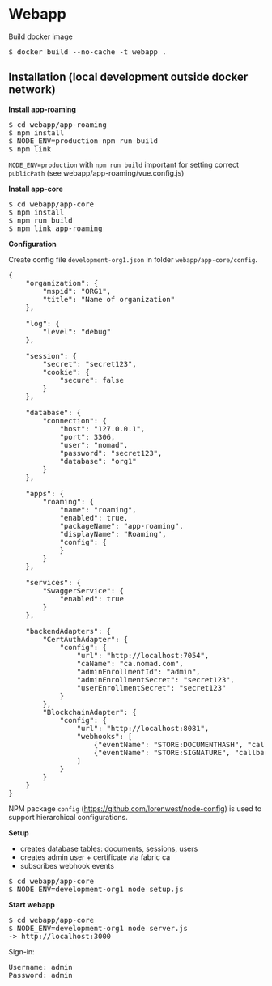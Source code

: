 # Webapp

Build docker image

<pre>
$ docker build --no-cache -t webapp .
</pre>

## Installation (local development outside docker network)

**Install app-roaming**

<pre>
$ cd webapp/app-roaming
$ npm install
$ NODE_ENV=production npm run build
$ npm link
</pre>

``NODE_ENV=production`` with ``npm run build`` important for setting correct ``publicPath`` (see webapp/app-roaming/vue.config.js)

**Install app-core**

<pre>
$ cd webapp/app-core
$ npm install
$ npm run build
$ npm link app-roaming
</pre>

**Configuration**

Create config file ``development-org1.json`` in folder ``webapp/app-core/config``.

<pre>
{
    "organization": {
        "mspid": "ORG1",
        "title": "Name of organization"
    },
    
    "log": {
        "level": "debug"
    },
    
    "session": {
        "secret": "secret123",
        "cookie": {
            "secure": false
        }
    },

    "database": {
        "connection": {
            "host": "127.0.0.1",
            "port": 3306,
            "user": "nomad",
            "password": "secret123",
            "database": "org1"
        }
    },
    
    "apps": {
        "roaming": {
            "name": "roaming",
            "enabled": true,
            "packageName": "app-roaming",
            "displayName": "Roaming",
            "config": {
            }
        }
    },
    
    "services": {
        "SwaggerService": {
            "enabled": true
        }
    },
    
    "backendAdapters": {
        "CertAuthAdapter": {
            "config": {
                "url": "http://localhost:7054",
                "caName": "ca.nomad.com",
                "adminEnrollmentId": "admin",
                "adminEnrollmentSecret": "secret123",
                "userEnrollmentSecret": "secret123"
            }
        },
        "BlockchainAdapter": {
            "config": {
                "url": "http://localhost:8081",
                "webhooks": [
                    {"eventName": "STORE:DOCUMENTHASH", "callbackUrl": "http://{host}:{port}/api/v1/blockchain/documents/events"},
                    {"eventName": "STORE:SIGNATURE", "callbackUrl": "http://{host}:{port}/api/v1/blockchain/signatures/events"}
                ]
            }
        }
    }
}
</pre>
 
NPM package ``config`` (https://github.com/lorenwest/node-config) is used to support hierarchical configurations.

**Setup**

* creates database tables: documents, sessions, users
* creates admin user + certificate via fabric ca
* subscribes webhook events

<pre>
$ cd webapp/app-core
$ NODE_ENV=development-org1 node setup.js
</pre>

**Start webapp**

<pre>
$ cd webapp/app-core
$ NODE_ENV=development-org1 node server.js
-> http://localhost:3000
</pre>

Sign-in:

<pre>
Username: admin
Password: admin
</pre>